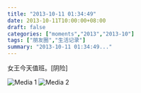 ```yaml
---
title: "2013-10-11 01:34:49"
date: 2013-10-11T10:00:00+08:00
draft: false
categories: ["moments","2013","2013-10"]
tags: ["朋友圈","生活记录"]
summary: "2013-10-11 01:34:49..."
---
```


女王今天值班。[阴险]

![Media 1](/Moments/photos/2013-10-11/201310110134490.jpg)
![Media 2](/Moments/photos/2013-10-11/201310110134491.jpg)
